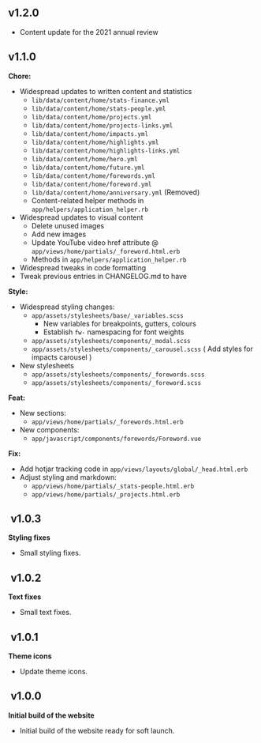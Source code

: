 ##  v1.2.0

- Content update for the 2021 annual review

## v1.1.0

**Chore:**
  - Widespread updates to written content and statistics
    - `lib/data/content/home/stats-finance.yml`
    - `lib/data/content/home/stats-people.yml`
    - `lib/data/content/home/projects.yml`
    - `lib/data/content/home/projects-links.yml`
    - `lib/data/content/home/impacts.yml`
    - `lib/data/content/home/highlights.yml`
    - `lib/data/content/home/highlights-links.yml`
    - `lib/data/content/home/hero.yml`
    - `lib/data/content/home/future.yml`
    - `lib/data/content/home/forewords.yml`
    - `lib/data/content/home/foreword.yml`
    - `lib/data/content/home/anniversary.yml` (Removed)
    - Content-related helper methods in `app/helpers/application_helper.rb`
  - Widespread updates to visual content
    - Delete unused images
    - Add new images
    - Update YouTube video href attribute @ `app/views/home/partials/_foreword.html.erb`
    - Methods in `app/helpers/application_helper.rb`
  - Widespread tweaks in code formatting
  - Tweak previous entries in CHANGELOG.md to have

**Style:**
  - Widespread styling changes:
    - `app/assets/stylesheets/base/_variables.scss`
      - New variables for breakpoints, gutters, colours
      - Establish `fw-` namespacing for font weights
    - `app/assets/stylesheets/components/_modal.scss`
    - `app/assets/stylesheets/components/_carousel.scss` ( Add styles for impacts carousel )
  - New stylesheets
    - `app/assets/stylesheets/components/_forewords.scss`
    - `app/assets/stylesheets/components/_foreword.scss`

**Feat:**
  - New sections:
    - `app/views/home/partials/_forewords.html.erb`
  - New components:
    - `app/javascript/components/forewords/Foreword.vue`

**Fix:**
  - Add hotjar tracking code in `app/views/layouts/global/_head.html.erb`
  - Adjust styling and markdown:
    - `app/views/home/partials/_stats-people.html.erb`
    - `app/views/home/partials/_projects.html.erb`


##  v1.0.3

**Styling fixes**

- Small styling fixes.

##  v1.0.2

**Text fixes**

- Small text fixes.

##  v1.0.1

**Theme icons**

- Update theme icons.

##  v1.0.0

**Initial build of the website**

- Initial build of the website ready for soft launch.
